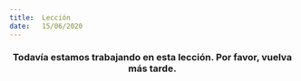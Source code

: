 ```yaml
---
title:  Lección
date:   15/06/2020
---
```


### <center>Todavía estamos trabajando en esta lección. Por favor, vuelva más tarde.</center>